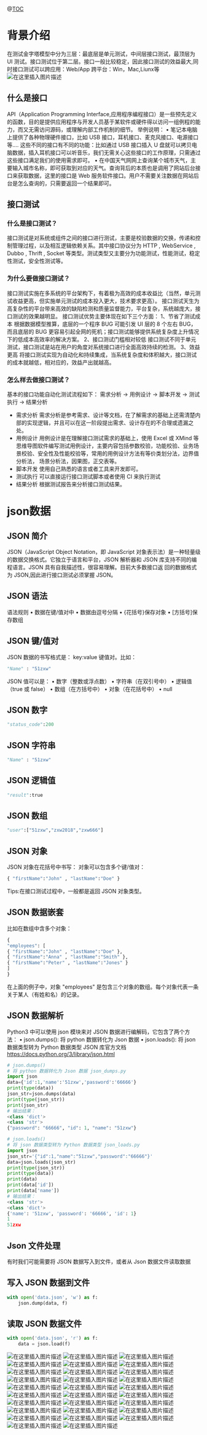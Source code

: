 ﻿@[TOC](接口测试)
# 背景介绍
在测试金字塔模型中分为三层：最底层是单元测试，中间层接口测试，最顶层为 UI 测试。接口测试位于第二层。接口一般比较稳定，因此接口测试的效益最大,同时接口测试可以跨应用：Web/App 跨平台：Win，Mac,Liunx等
![在这里插入图片描述](接口测试（1）.assets/20210529093833342.png)

## 什么是接口
API（Application Programming Interface,应用程序编程接口）是一些预先定义的函数，目的是提供应用程序与开发人员基于某软件或硬件得以访问一组例程的能力，而又无需访问源码，或理解内部工作机制的细节。
举例说明：
•  笔记本电脑上提供了各种物理硬件接口，比如 USB 接口，耳机接口、麦克风接口、电源接口等.... 这些不同的接口有不同的功能：比如通过 USB 接口插入 U 盘就可以拷贝电脑数据，插入耳机接口可以听音乐，我们无需关心这些接口的工作原理，只需通过这些接口满足我们的使用需求即可。
•  在中国天气网网上查询某个城市天气，主要输入城市名称，即可获取到对应的天气。查询背后的本质也是调用了网站后台接口来获取数据，这里的接口是 Web 服务软件接口。用户不需要关注数据在网站后台是怎么查询的，只需要返回一个结果即可。
## 接口测试
### 什么是接口测试？
接口测试是对系统或组件之间的接口进行测试，主要是校验数据的交换，传递和控制管理过程，以及相互逻辑依赖关系。其中接口协议分为 HTTP , WebService , Dubbo , Thrift , Socket 等类型。测试类型又主要分为功能测试，性能测试，稳定性测试，安全性测试等。
### 为什么要做接口测试？
接口测试实施在多系统的平台架构下，有着极为高效的成本收益比（当然，单元测试收益更高，但实施单元测试的成本投入更大，技术要求更高）。
接口测试天生为高复杂性的平台带来高效的缺陷检测和质量监督能力，平台复杂，系统越庞大，接口测试的效果越明显。
接口测试优势主要体现在如下三个方面：
1、节省了测试成本
根据数据模型推算，底层的一个程序 BUG 可能引发 UI 层的 8 个左右 BUG，而且底层的 BUG 更容易引起全网的死机；接口测试能够提供系统复杂度上升情况下的低成本高效率的解决方案。
2、接口测试门槛相对较低
接口测试不同于单元测试，接口测试是站在用户的角度对系统接口进行全面高效持续的检测。
3、效益更高
将接口测试实现为自动化和持续集成，当系统复杂度和体积越大，接口测试的成本就越低，相对应的，效益产出就越高。
### 怎么样去做接口测试？
基本的接口功能自动化测试流程如下：
需求分析 -> 用例设计 -> 脚本开发 -> 测试执行 -> 结果分析
- 需求分析
需求分析是参考需求、设计等文档，在了解需求的基础上还需清楚内部的实现逻辑，并且可以在这一阶段提出需求、设计存在的不合理或遗漏之处。
- 用例设计
用例设计是在理解接口测试需求的基础上，使用 Excel 或 XMind 等思维导图软件编写测试用例设计，主要内容包括参数校验，功能校验、业务场景校验、安全性及性能校验等，常用的用例设计方法有等价类划分法，边界值分析法，
场景分析法，因果图，正交表等。
- 脚本开发
使用自己熟悉的语言或者工具来开发即可。
- 测试执行
可以直接运行接口测试脚本或者使用 CI 来执行测试
- 结果分析
根据测试报告来分析接口测试结果。
# json数据
## JSON 简介
JSON（JavaScript Object Notation，即 JavaScript 对象表示法）是一种轻量级的数据交换格式。它独立于语言和平台，JSON 解析器和 JSON 库支持不同的编程语言。JSON 具有自我描述性，很容易理解。目前大多数接口返
回的数据格式为 JSON,因此进行接口测试必须掌握 JSON。
## JSON 语法
语法规则
•  数据在键/值对中
•  数据由逗号分隔
•  {花括号}保存对象
•  [方括号]保存数组
## JSON 键/值对
JSON 数据的书写格式是： key:value 键值对。比如：

```python
"Name" : "51zxw"
```
JSON 值可以是：
•  数字（整数或浮点数）
•  字符串（在双引号中）
•  逻辑值（true 或 false）
•  数组（在方括号中）
•  对象（在花括号中）
•  null
## JSON 数字
```python
"status_code":200
```
## JSON 字符串

```python
"Name" : "51zxw"
```

## JSON 逻辑值

```python
"result":true
```

## JSON 数组

```python
"user":["51zxw","zxw2018","zxw666"]
```

## JSON 对象
JSON 对象在花括号中书写： 对象可以包含多个键/值对：

```python
{ "firstName":"John" , "lastName":"Doe" }
```

Tips:在接口测试过程中，一般都是返回 JSON 对象类型。
## JSON 数据嵌套
比如在数组中含多个对象：

```python
{
"employees": [
{ "firstName":"John" , "lastName":"Doe" },
{ "firstName":"Anna" , "lastName":"Smith" },
{ "firstName":"Peter" , "lastName":"Jones" }
]
}
```

在上面的例子中，对象 "employees" 是包含三个对象的数组。每个对象代表一条关于某人（有姓和名）的记录。
## JSON 数据解析
Python3 中可以使用 json 模块来对 JSON 数据进行编解码，它包含了两个方法：
•  json.dumps(): 将 python 数据转化为 Json 数据
•  json.loads(): 将 json 数据类型转为 Python 数据类型
JSON 库官方文档 https://docs.python.org/3/library/json.html

```python
# json.dumps()
# 将 python 数据转化为 Json 数据 json_dumps.py
import json
data={'id':1,'name':'51zxw','password':'66666'}
print(type(data))
json_str=json.dumps(data)
print(type(json_str))
print(json_str)
# 输出结果：
<class 'dict'>
<class 'str'>
{"password": "66666", "id": 1, "name": "51zxw"}

# json.loads()
# 将 json 数据类型转为 Python 数据类型 json_loads.py
import json
json_str='{"id":1,"name":"51zxw","password":"66666"}'
data=json.loads(json_str)
print(type(json_str))
print(type(data))
print(data)
print(data['id'])
print(data['name'])
# 输出结果：
<class 'str'>
<class 'dict'>
{'name': '51zxw', 'password': '66666', 'id': 1}
1
51zxw
```

## Json 文件处理
有时我们可能需要将 JSON 数据写入到文件，或者从 Json 数据文件读取数据
##  写入 JSON  数据到文件

```python
with open('data.json', 'w') as f:
	json.dump(data, f)
```

##  读取 JSON 数据文件

```python
with open('data.json', 'r') as f:
	data = json.load(f)
```

![在这里插入图片描述](接口测试（1）.assets/20210526072810610.png)
![在这里插入图片描述](接口测试（1）.assets/20210526072816230.png)
![在这里插入图片描述](接口测试（1）.assets/20210526072824846.png)
![在这里插入图片描述](接口测试（1）.assets/20210526072830110.png)
![在这里插入图片描述](接口测试（1）.assets/20210526072836818.png)
![在这里插入图片描述](接口测试（1）.assets/20210526072842431.png)
![在这里插入图片描述](接口测试（1）.assets/20210526072848515.png)
![在这里插入图片描述](接口测试（1）.assets/20210526072855366.png)
![在这里插入图片描述](接口测试（1）.assets/2021052607290067.png)
![在这里插入图片描述](接口测试（1）.assets/20210526072904672.png)
![在这里插入图片描述](接口测试（1）.assets/20210526072909353.png)
![在这里插入图片描述](接口测试（1）.assets/20210526072913495.png)
![在这里插入图片描述](接口测试（1）.assets/20210526072919860.png)
![在这里插入图片描述](接口测试（1）.assets/20210526072925701.png)
![在这里插入图片描述](接口测试（1）.assets/20210526072929938.png)
![在这里插入图片描述](接口测试（1）.assets/2021052607293414.png)
![在这里插入图片描述](接口测试（1）.assets/20210526072939592.png)
![在这里插入图片描述](接口测试（1）.assets/20210526072943649.png)
![在这里插入图片描述](接口测试（1）.assets/20210526072948129.png)
![在这里插入图片描述](接口测试（1）.assets/20210526072951981.png)
![在这里插入图片描述](接口测试（1）.assets/20210526072955694.png)
![在这里插入图片描述](接口测试（1）.assets/20210526073001586.png)
![在这里插入图片描述](接口测试（1）.assets/2021052607300765.png)
![在这里插入图片描述](https://img-blog.csdnimg.cn/20210526073011868.png?x-oss-process=image/watermark,type_ZmFuZ3poZW5naGVpdGk,shadow_10,text_aHR0cHM6Ly9ibG9nLmNzZG4ubmV0L3pfMjAyMDQx,size_16,color_FFFFFF,t_70)
![在这里插入图片描述](接口测试（1）.assets/20210526073016724.png)
![在这里插入图片描述](接口测试（1）.assets/20210526073022678.png)
![在这里插入图片描述](接口测试（1）.assets/20210526073027284.png)
![在这里插入图片描述](接口测试（1）.assets/20210526073031686.png)
![在这里插入图片描述](接口测试（1）.assets/20210526073036267.png)


